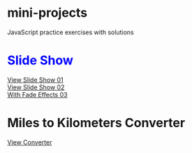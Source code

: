 # mini-projects
JavaScript practice exercises with solutions

<h1 style="color: blue;">Slide Show</h1>
<a href="https://sandunrmst.github.io/mini-projects/SlideShow/" target="_blank">View Slide Show 01</a><br>
<a href="https://sandunrmst.github.io/mini-projects/SlideShow-2/" target="_blank">View Slide Show 02</a><br>
<a href="https://sandunrmst.github.io/mini-projects/SlideShow-3/" target="_blank">With Fade Effects 03</a>

<h1>Miles to Kilometers Converter</h1>
<a href="https://sandunrmst.github.io/mini-projects/Converter/" target="_blank"> View Converter</a>
